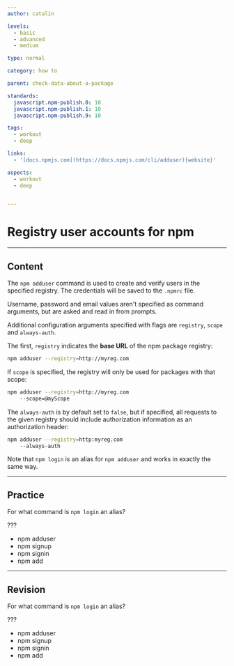 ```yaml
---
author: catalin

levels:
  - basic
  - advanced
  - medium

type: normal

category: how to

parent: check-data-about-a-package

standards:
  javascript.npm-publish.0: 10
  javascript.npm-publish.1: 10
  javascript.npm-publish.9: 10

tags:
  - workout
  - deep

links:
  - '[docs.npmjs.com](https://docs.npmjs.com/cli/adduser){website}'

aspects:
  - workout
  - deep


---
```

# Registry user accounts for npm

---
## Content

The `npm adduser` command is used to create and verify users in the specified registry. The credentials will be saved to the `.npmrc` file.

Username, password and email values aren't specified as command arguments, but are asked and read in from prompts.

Additional configuration  arguments specified with flags are `registry`, `scope` and `always-auth`.

The first, `registry` indicates the **base URL** of the npm package registry:
```bash
npm adduser --registry=http://myreg.com
```

If `scope` is specified, the registry will only be used for packages with that scope:
```bash
npm adduser --registry=http://myreg.com
    --scope=@myScope
```

The `always-auth` is by default set to `false`, but if specified, all requests to the given registry should include authorization information as an authorization header:
```bash
npm adduser --registry=http:myreg.com
    --always-auth
```
Note that `npm login` is an alias for `npm adduser` and works in exactly the same way.

---
## Practice

For what command is `npm login` an alias?

???

* npm adduser
* npm signup
* npm signin
* npm add

---
## Revision

For what command is `npm login` an alias?

???

* npm adduser
* npm signup
* npm signin
* npm add
 
